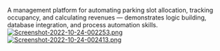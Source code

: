A management platform for automating parking slot allocation, tracking occupancy, and calculating revenues — demonstrates logic building, database integration, and process automation skills.
[![Screenshot-2022-10-24-002253.png](https://i.postimg.cc/L63kdSDG/Screenshot-2022-10-24-002253.png)](https://postimg.cc/LnhgfrrV)
[![Screenshot-2022-10-24-002413.png](https://i.postimg.cc/JzgGvYf9/Screenshot-2022-10-24-002413.png)](https://postimg.cc/PCWX8yr4)
